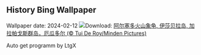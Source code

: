 ## History Bing Wallpaper
Wallpaper date: 2024-02-12
![](https://www.bing.com/th?id=OHR.GiantTortoise_ZH-CN9220903689_UHD.jpg&w=1000)Download: [阿尔塞多火山象龟, 伊莎贝拉岛, 加拉帕戈斯群岛，厄瓜多尔 (© Tui De Roy/Minden Pictures)](https://www.bing.com/th?id=OHR.GiantTortoise_ZH-CN9220903689_UHD.jpg)

Auto get programm by LtgX

